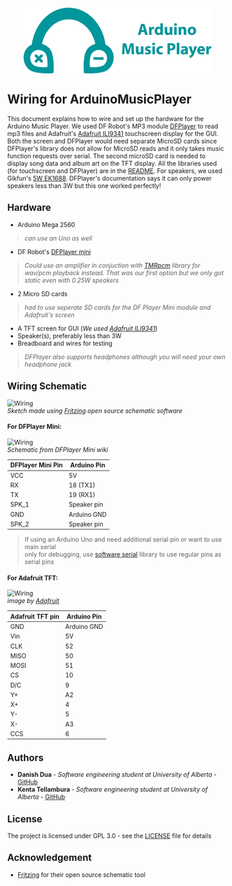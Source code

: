 <p align="center"><img src="common/icons/horizontal.png" alt="ArduinoMusicPlayer" height="150px"></p>

Wiring for ArduinoMusicPlayer
=============================

This document explains how to wire and set up the hardware for the Arduino Music
Player. We used DF Robot's MP3 module [DFPlayer](https://www.dfrobot.com/product-1121.html "DFPlayer For Arduino")
to read mp3 files and Adafruit's [Adafruit ILI9341](https://www.adafruit.com/product/1770 "2.8 TFT LCD with...") touchscreen
display for the GUI. Both the screen and DFPlayer would need separate MicroSD cards since DFPlayer's
library does not allow for MicroSD reads and it only takes music function requests over serial. The second microSD card is needed to display song data and album art on the TFT display.
All the libraries used (for touchscreen and DFPlayer) are in the [README](https://github.com/dandua98/ArduinoMusicPlayer/blob/master/README.md "README.md"). For speakers, we used
Gikfun's [5W EK1688](https://www.amazon.ca/Gikfun-Speaker-Stereo-Woofer-Arduino/dp/B0154KLTNM/ref=sr_1_1?ie=UTF8&qid=1511999750&sr=8-1&keywords=gikfun+speaker "Gikfun 2 8 Ohm 5W Audio..."). DFPlayer's documentation says it can only power speakers less than 3W but this one worked perfectly!

## Hardware

* Arduino Mega 2560<br/>
> _can use an Uno as well_
* DF Robot's [DFPlayer mini](https://www.dfrobot.com/product-1121.html "DFPlayer For Arduino") <br/>
>_Could use an amplifier in conjuction with [TMRpcm](https://github.com/TMRh20/TMRpcm "asynchronous playback of PCM/WAV...") library for wav/pcm playback instead. That was our first option but we only got static even with 0.25W speakers_<br/>
* 2 Micro SD cards <br/>
>_had to use seperate SD cards for the DF Player Mini module and Adafruit's screen_
* A TFT screen for GUI (_We used [Adafruit ILI9341](https://www.adafruit.com/product/1770 "2.8 TFT LCD with...")_)
* Speaker(s), preferably less than 3W
* Breadboard and wires for testing <br/>
>_DFPlayer also supports headphones although you will need your own headphone jack_


## Wiring Schematic
![Wiring](https://github.com/dandua98/ArduinoMusicPlayer/raw/master/common/images/wiring.png "Wiring")<br/>
_Sketch made using [Fritzing](http://fritzing.org/home/ "Fritzing") open source schematic software_

#### For DFPlayer Mini:
![Wiring](https://github.com/dandua98/ArduinoMusicPlayer/raw/master/common/images/dfplayer.png "DFPlayer Mini")<br/>
_Schematic from DFPlayer Mini wiki_<br/>

| DFPlayer Mini Pin| Arduino Pin|
| -----------------|------------|
| VCC              | 5V         |
| RX               | 18 (TX1)   |
| TX               | 19 (RX1)   |
| SPK_1            | Speaker pin|
| GND              | Arduino GND|
| SPK_2            | Speaker pin|
> If using an Arduino Uno and need additional serial pin or want to use main serial<br/>
only for debugging, use [software serial](https://www.arduino.cc/en/Reference/SoftwareSerial "sofware serial") library to use regular pins as serial pins


#### For Adafruit TFT:
![Wiring](https://cdn-learn.adafruit.com/assets/assets/000/003/037/small360/lcds___displays_controlwire.jpg?1396790524 "Adafruit TFT")<br/>
_image by [Adafruit](https://www.adafruit.com "Adafruit")_

| Adafruit TFT pin| Arduino Pin|
| ----------------|------------|
| GND             | Arduino GND|
| Vin             | 5V         |
| CLK             | 52         |
| MISO            | 50         |
| MOSI            | 51         |
| CS              | 10         |
| D/C             | 9          |
| Y+              | A2         |
| X+              | 4          |
| Y-              | 5          |
| X-              | A3         |
| CCS             | 6          |


## Authors
* __Danish Dua__ - _Software engineering student at University of Alberta_ - [GitHub](https://github.com/dandua98)
* __Kenta Tellambura__ - _Software engineering student at University of Alberta_ - [GitHub](https://github.com/kenboo98)

## License
The project is licensed under GPL 3.0 - see the [LICENSE](https://github.com/dandua98/ArduinoMusicPlayer/blob/master/LICENSE "LICENSE") file for details
## Acknowledgement
* [Fritzing](http://fritzing.org/home/ "Fritzing") for their open source schematic tool
